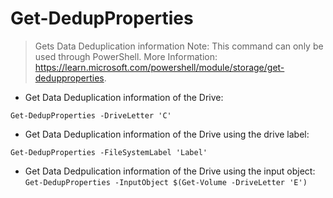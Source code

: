 # Get-DedupProperties

> Gets Data Deduplication information
> Note: This command can only be used through PowerShell.
> More Information: <https://learn.microsoft.com/powershell/module/storage/get-dedupproperties>.

- Get Data Deduplication information of the Drive:

`Get-DedupProperties -DriveLetter 'C'`

- Get Data Deduplication information of the Drive using the drive label:

`Get-DedupProperties -FileSystemLabel 'Label'`

- Get Data Dedpulication information of the Drive using the input object:
`Get-DedupProperties -InputObject $(Get-Volume -DriveLetter 'E')`
